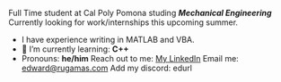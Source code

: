 Full Time student at Cal Poly Pomona studing **_Mechanical Engineering_** 
Currently looking for work/internships this upcoming summer.

- I have experience writing in MATLAB and VBA.
- 🌱 I’m currently learning: **C++**
-  Pronouns: **he/him**
Reach out to me: 
[My LinkedIn](https://www.linkedin.com/in/edward-rugamas-8ba93524b/)
Email me: edward@rugamas.com
Add my discord: edurl

 <!---
erugamas/erugamas is a ✨ special ✨ repository because its `README.md` (this file) appears on your GitHub profile.
You can click the Preview link to take a look at your changes.
--->
